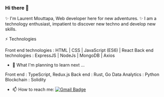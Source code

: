 ### Hi there 👋

✨ I'm Laurent Mouttapa, Web developer here for new adventures. ✨
I am a technology enthusiast, impatient to discover new techno and develop new skills.

⚡ Technologies

Front end technologies : HTML | CSS | JavaScript (ES6) | React 
Back end technologies : ExpressJS | NodeJs | MongoDB | Axios

- 🌱 What I'm planning to learn next ...

Front end : TypeScript, Redux.js
Back end : Rust, Go
Data Analytics : Python 
Blockchain :  Solidity
         
- 📫 How to reach me: [![Gmail Badge](https://img.shields.io/badge/Gmail-D14836?style=for-the-badge&logo=gmail&logoColor=white)](mailto:laurent.mouttapa@gmail.com)
